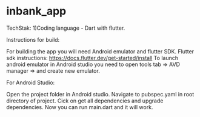# inbank_app

TechStak:
1)Coding language - Dart with flutter.


Instructions for build:

For building the app you will need Android emulator and flutter SDK. Flutter sdk instructions: https://docs.flutter.dev/get-started/install To launch android emulator in Android studio you need to open tools tab => AVD manager => and create new emulator.

For Android Studio:

Open the project folder in Android studio. Navigate to pubspec.yaml in root directory of project. Cick on get all dependencies and upgrade dependencies. Now you can run main.dart and it will work.
